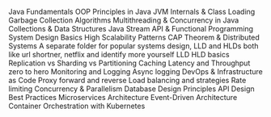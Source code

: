 Java Fundamentals
OOP Principles in Java
JVM Internals & Class Loading
Garbage Collection Algorithms
Multithreading & Concurrency in Java
Collections & Data Structures
Java Stream API & Functional Programming
System Design Basics
High Scalability Patterns
CAP Theorem & Distributed Systems
A separate folder for popular systems design, LLD and HLDs both like url shortner, netflix and identify more yourself
LLD HLD basics
Replication vs Sharding vs Partitioning
Caching
Latency and Throughput zero to hero
Monitoring and Logging
Async logging
DevOps & Infrastructure as Code
Proxy forward and reverse
Load balancing and strategies
Rate limiting
 Concurrency & Parallelism
Database Design Principles
API Design Best Practices
Microservices Architecture
Event-Driven Architecture
Container Orchestration with Kubernetes
 